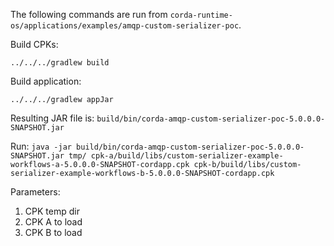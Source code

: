 The following commands are run from `corda-runtime-os/applications/examples/amqp-custom-serializer-poc`.

Build CPKs:

`../../../gradlew build`

Build application:

`../../../gradlew appJar`

Resulting JAR file is: `build/bin/corda-amqp-custom-serializer-poc-5.0.0.0-SNAPSHOT.jar`

Run: `java -jar build/bin/corda-amqp-custom-serializer-poc-5.0.0.0-SNAPSHOT.jar tmp/ cpk-a/build/libs/custom-serializer-example-workflows-a-5.0.0.0-SNAPSHOT-cordapp.cpk cpk-b/build/libs/custom-serializer-example-workflows-b-5.0.0.0-SNAPSHOT-cordapp.cpk`

Parameters:
1. CPK temp dir
2. CPK A to load
2. CPK B to load
